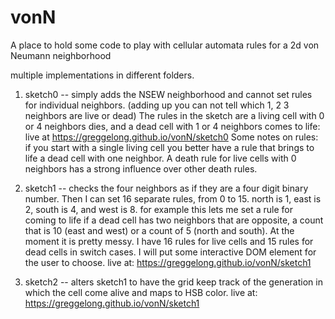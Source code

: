 # vonN

A place to hold some code to play with cellular automata rules for a 2d von Neumann neighborhood 

multiple implementations in different folders.

1. sketch0 -- simply adds the NSEW neighborhood and cannot set rules for individual neighbors. (adding up you can not tell which 1, 2 3 neighbors are live or dead) The rules in the sketch are a living cell with 0 or 4 neighbors dies, and a dead cell with 1 or 4 neighbors comes to life: live at https://greggelong.github.io/vonN/sketch0 
Some notes on rules:  if you start with a single living cell you better have a rule that brings to life a dead cell with one neighbor.  A death rule for live cells with 0 neighbors has a strong influence over other death rules.

2. sketch1 -- checks the four neighbors as if they are a four digit binary number.  Then I can set 16 separate rules, from 0 to 15. 
north is 1, east is 2, south is 4, and west is 8.  for example this lets me set a rule for coming to life if a dead cell has two neighbors that are opposite, a count that is 10 (east and west) or a count of 5 (north and south). At the moment it is pretty messy. I have 16 rules for live cells and 15 rules for dead cells in switch cases.  I will put some interactive DOM element for the user to choose.  live at: https://greggelong.github.io/vonN/sketch1

3. sketch2 -- alters sketch1 to have the grid keep track of the generation in which the cell come alive and maps to HSB color. live at: https://greggelong.github.io/vonN/sketch1